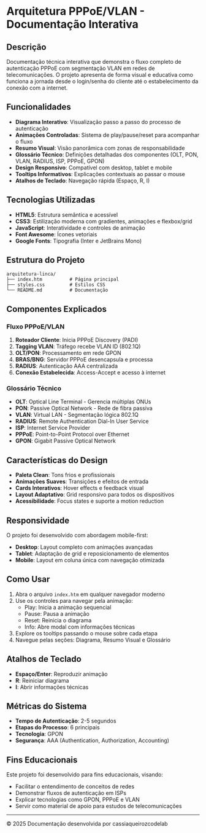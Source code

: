 # Arquitetura PPPoE/VLAN - Documentação Interativa

## Descrição

Documentação técnica interativa que demonstra o fluxo completo de autenticação PPPoE com segmentação VLAN em redes de telecomunicações. O projeto apresenta de forma visual e educativa como funciona a jornada desde o login/senha do cliente até o estabelecimento da conexão com a internet.

## Funcionalidades

- **Diagrama Interativo**: Visualização passo a passo do processo de autenticação
- **Animações Controladas**: Sistema de play/pause/reset para acompanhar o fluxo
- **Resumo Visual**: Visão panorâmica com zonas de responsabilidade
- **Glossário Técnico**: Definições detalhadas dos componentes (OLT, PON, VLAN, RADIUS, ISP, PPPoE, GPON)
- **Design Responsivo**: Compatível com desktop, tablet e mobile
- **Tooltips Informativos**: Explicações contextuais ao passar o mouse
- **Atalhos de Teclado**: Navegação rápida (Espaço, R, I)

## Tecnologias Utilizadas

- **HTML5**: Estrutura semântica e acessível
- **CSS3**: Estilização moderna com gradientes, animações e flexbox/grid
- **JavaScript**: Interatividade e controles de animação
- **Font Awesome**: Ícones vetoriais
- **Google Fonts**: Tipografia (Inter e JetBrains Mono)

## Estrutura do Projeto

```text
arquitetura-linca/
├── index.htm          # Página principal
├── styles.css         # Estilos CSS
└── README.md          # Documentação
```

## Componentes Explicados

### Fluxo PPPoE/VLAN

1. **Roteador Cliente**: Inicia PPPoE Discovery (PADI)
2. **Tagging VLAN**: Tráfego recebe VLAN ID (802.1Q)
3. **OLT/PON**: Processamento em rede GPON
4. **BRAS/BNG**: Servidor PPPoE desencapsula e processa
5. **RADIUS**: Autenticação AAA centralizada
6. **Conexão Estabelecida**: Access-Accept e acesso à internet

### Glossário Técnico

- **OLT**: Optical Line Terminal - Gerencia múltiplas ONUs
- **PON**: Passive Optical Network - Rede de fibra passiva
- **VLAN**: Virtual LAN - Segmentação lógica 802.1Q
- **RADIUS**: Remote Authentication Dial-In User Service
- **ISP**: Internet Service Provider
- **PPPoE**: Point-to-Point Protocol over Ethernet
- **GPON**: Gigabit Passive Optical Network

## Características do Design

- **Paleta Clean**: Tons frios e profissionais
- **Animações Suaves**: Transições e efeitos de entrada
- **Cards Interativos**: Hover effects e feedback visual
- **Layout Adaptativo**: Grid responsivo para todos os dispositivos
- **Acessibilidade**: Focus states e suporte a motion reduction

## Responsividade

O projeto foi desenvolvido com abordagem mobile-first:

- **Desktop**: Layout completo com animações avançadas
- **Tablet**: Adaptação de grid e reposicionamento de elementos
- **Mobile**: Layout em coluna única com navegação otimizada

## Como Usar

1. Abra o arquivo `index.htm` em qualquer navegador moderno
2. Use os controles para navegar pela animação:
   - Play: Inicia a animação sequencial
   - Pause: Pausa a animação
   - Reset: Reinicia o diagrama
   - Info: Abre modal com informações técnicas
3. Explore os tooltips passando o mouse sobre cada etapa
4. Navegue pelas seções: Diagrama, Resumo Visual e Glossário

## Atalhos de Teclado

- **Espaço/Enter**: Reproduzir animação
- **R**: Reiniciar diagrama
- **I**: Abrir informações técnicas

## Métricas do Sistema

- **Tempo de Autenticação**: 2-5 segundos
- **Etapas do Processo**: 6 principais
- **Tecnologia**: GPON
- **Segurança**: AAA (Authentication, Authorization, Accounting)

## Fins Educacionais

Este projeto foi desenvolvido para fins educacionais, visando:

- Facilitar o entendimento de conceitos de redes
- Demonstrar fluxos de autenticação em ISPs
- Explicar tecnologias como GPON, PPPoE e VLAN
- Servir como material de apoio para estudos de telecomunicações

---

© 2025 Documentação desenvolvida por cassiaqueirozcodelab
